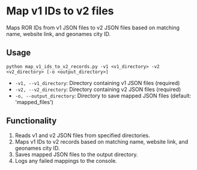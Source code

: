 # Map v1 IDs to v2 files

Maps ROR IDs from v1 JSON files to v2 JSON files based on matching name, website link, and geonames city ID.

## Usage

```
python map_v1_ids_to_v2_records.py -v1 <v1_directory> -v2 <v2_directory> [-o <output_directory>]
```

- `-v1, --v1_directory`: Directory containing v1 JSON files (required)
- `-v2, --v2_directory`: Directory containing v2 JSON files (required)
- `-o, --output_directory`: Directory to save mapped JSON files (default: 'mapped_files')

## Functionality

1. Reads v1 and v2 JSON files from specified directories.
2. Maps v1 IDs to v2 records based on matching name, website link, and geonames city ID.
3. Saves mapped JSON files to the output directory.
4. Logs any failed mappings to the console.
